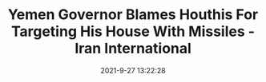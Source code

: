 ---
"title": "Yemen Governor Blames Houthis For Targeting His House With Missiles - Iran International"
"date": "2021-9-27 13:22:28"
"feed_name": "GOOGLENEWSINDUSTRIAL"
"feed_website": "https://news.google.com/search?q=industrial%2Bincident&hl=en-US&gl=US&ceid=US:en"
"feed_rss": "https://news.google.com/rss/search?q=industrial%2Bincident&hl=en-US&gl=US&ceid=US:en"
"link": "https://iranintl.com/en/iran-in-brief/yemen-governor-blames-houthis-targeting-his-house-missiles"
"file": "_posts/2021-1-1-e09ddc3e0cd5b2a5e45f2dd959e123e8468fb275.md"
"accident": "0"
"drilling": "0"
"dead": "0"
"injured": "0"
"where": "unknown site"
"place": "unknown place"
---